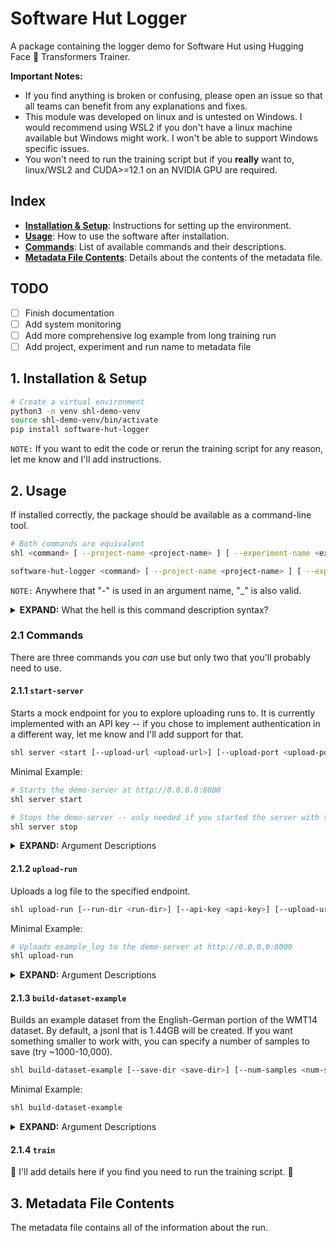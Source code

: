 # Software Hut Logger

A package containing the logger demo for Software Hut using Hugging Face 🤗 Transformers Trainer. 

**Important Notes:**
- If you find anything is broken or confusing, please open an issue so that all teams can benefit from any explanations and fixes.
- This module was developed on linux and is untested on Windows. I would recommend using WSL2 if you don't have a linux machine available but Windows might work. I won't be able to support Windows specific issues.
- You won't need to run the training script but if you **really** want to, linux/WSL2 and CUDA>=12.1 on an NVIDIA GPU are required.

## Index
- **[Installation & Setup](#2-installation--setup)**: Instructions for setting up the environment.
- **[Usage](#3-usage)**: How to use the software after installation.
- **[Commands](#31-commands)**: List of available commands and their descriptions.
- **[Metadata File Contents](#4-metadata-file-contents)**: Details about the contents of the metadata file.

## TODO
- [ ] Finish documentation
- [ ] Add system monitoring
- [ ] Add more comprehensive log example from long training run
- [ ] Add project, experiment and run name to metadata file

## 1. Installation & Setup

```bash
# Create a virtual environment
python3 -m venv shl-demo-venv
source shl-demo-venv/bin/activate
pip install software-hut-logger
```

`NOTE:` If you want to edit the code or rerun the training script for any reason, let me know and I'll add instructions.


## 2. Usage

If installed correctly, the package should be available as a command-line tool. 

```bash
# Both commands are equivalent
shl <command> [ --project-name <project-name> ] [ --experiment-name <experiment-name> ] [ --run-name <run-name> ] [...command-specific-options]

software-hut-logger <command> [ --project-name <project-name> ] [ --experiment-name <experiment-name> ] [ --run-name <run-name> ] [...command-specific-options]
```

`NOTE:` Anywhere that "-" is used in an argument name, "_" is also valid.

<details>
<summary><b>EXPAND:</b> What the hell is this command description syntax?</summary>

#### Backus-Naur-Form-style (BNF-style) command description syntax

| Command | Description |
|---------|-------------|
| `<command>` | Required argument  |
| `[ --optional-args ]` | Optional arguments |
| `\|` | Logical OR (mutually exclusive) |


Examples:

```bash
# argument1 is required
<argument1>

# One of argument1 or argument2 must be specified
<argument1 | argument2>

# argument1 is optional
[argument1]

# argument1 is required and argument2 is optional
<argument2> [argument1]

# If argument1 is specified, then argument2 is required
[argument1 <argument2>]
```
</details>

### 2.1 Commands

There are three commands you _can_ use but only two that you'll probably need to use.

#### 2.1.1 `start-server`

Starts a mock endpoint for you to explore uploading runs to. It is currently implemented with an API key -- if you chose to implement authentication in a different way, let me know and I'll add support for that.

```bash
shl server <start [--upload-url <upload-url>] [--upload-port <upload-port>] [-q | --quiet] [--api-key <api-key>] [--workers <num-workers>] | stop [--pid-file <pid-file>]>  
```

Minimal Example:
```bash
# Starts the demo-server at http://0.0.0.0:8000
shl server start

# Stops the demo-server -- only needed if you started the server with the `-q` flag
shl server stop
```

<details>
<summary><b>EXPAND:</b> Argument Descriptions</summary>

<table>
    <tr>
        <td>Argument</td>
        <td>Description</td>
        <td>Default</td>
    </tr>
    <tr>
        <td>--start</td>
        <td>Starts the demo-server.</td>
        <td>false</td>
    </tr>
    <tr>
        <td>--stop</td>
        <td>Stop the demo-server.</td>
        <td>false</td>
    </tr>
    <tr>
        <td>--upload-url</td>
        <td>URL or IP address of receiving server</td>
        <td>0.0.0.0</td>
    </tr>
    <tr>
        <td>--upload-port</td>
        <td>Port number of receiving server</td>
        <td>8000</td>
    </tr>
    <tr>
        <td>-q | --quiet</td>
        <td>Launch server in background and exit</td>
        <td>false</td>
    </tr>
    <tr>
        <td>--workers</td>
        <td>Number of worker processes</td>
        <td>1</td>
    </tr>
    <tr>
        <td>--pid-file</td>
        <td>File to store the process ID</td>
        <td>uvicorn.pid</td>
    </tr>
    <tr>
        <td>--api-key</td>
        <td>API key for authentication</td>
        <td>super-secret-api-key</td>
    </tr>
</table>

</details>

#### 2.1.2 `upload-run`

Uploads a log file to the specified endpoint.

```bash
shl upload-run [--run-dir <run-dir>] [--api-key <api-key>] [--upload-url <upload-url>] [--upload-port <upload-port>]
```

Minimal Example:
```bash
# Uploads example_log to the demo-server at http://0.0.0.0:8000
shl upload-run
```

<details>
<summary><b>EXPAND:</b> Argument Descriptions</summary>

<table>
    <tr>
        <td>Argument</td>
        <td>Description</td>
        <td>Default</td>
    </tr>
    <tr>
        <td>--run-dir</td>
        <td>Path to run directory</td>
        <td>example_log</td>
    </tr>
    <tr>
        <td>--api-key</td>
        <td>API key for authentication</td>
        <td>super-secret-api-key</td>
    </tr>
    <tr>
        <td>--upload-url</td>
        <td>URL or IP address of receiving server</td>
        <td>0.0.0.0</td>
    </tr>
    <tr>
        <td>--upload-port</td>
        <td>Port number of receiving server</td>
        <td>8000</td>
    </tr>
</table>

</details>


#### 2.1.3 `build-dataset-example`

Builds an example dataset from the English-German portion of the WMT14 dataset. By default, a jsonl that is 1.44GB will be created. If you want something smaller to work with, you can specify a number of samples to save (try ~1000-10,000).

```bash
shl build-dataset-example [--save-dir <save-dir>] [--num-samples <num-samples>]
```

Minimal Example:
```bash
shl build-dataset-example
```

<details>
<summary><b>EXPAND:</b> Argument Descriptions</summary>

<table>
    <tr>
        <td>Argument</td>
        <td>Description</td>
        <td>Default</td>
    </tr>
    <tr>
        <td>--save-dir</td>
        <td>Path to save the example dataset</td>
        <td>example_dataset</td>
    </tr>
    <tr>
        <td>--num-samples</td>
        <td>Number of samples to save</td>
        <td>-1</td>
    </tr>
</table>


</details>



#### 2.1.4 `train`

🚧 I'll add details here if you find you need to run the training script. 🚧


## 3. Metadata File Contents

The metadata file contains all of the information about the run. 